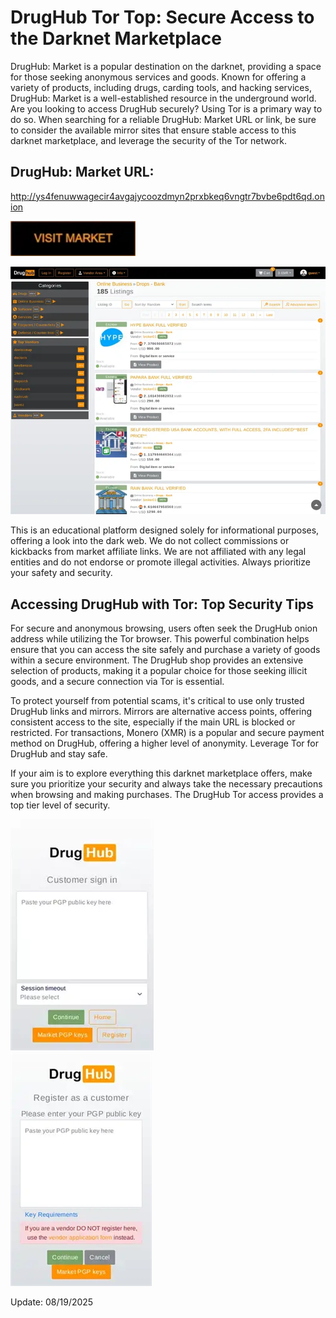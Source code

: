 # DrugHub Tor Top: Secure Access to the Darknet Marketplace

DrugHub: Market is a popular destination on the darknet, providing a space for those seeking anonymous services and goods. Known for offering a variety of products, including drugs, carding tools, and hacking services, DrugHub: Market is a well-established resource in the underground world. Are you looking to access DrugHub securely? Using Tor is a primary way to do so. When searching for a reliable DrugHub: Market URL or link, be sure to consider the available mirror sites that ensure stable access to this darknet marketplace, and leverage the security of the Tor network.

## DrugHub: Market URL:

http://ys4fenuwwagecir4avgajycoozdmyn2prxbkeq6vngtr7bvbe6pdt6qd.onion

[<img src="/pics/break.webp" width="200">](http://ys4fenuwwagecir4avgajycoozdmyn2prxbkeq6vngtr7bvbe6pdt6qd.onion)


<a href="http://ys4fenuwwagecir4avgajycoozdmyn2prxbkeq6vngtr7bvbe6pdt6qd.onion"><img src="/pics/flat.webp" alt="image" style="max-width: 100%;"><a>

This is an educational platform designed solely for informational purposes, offering a look into the dark web. We do not collect commissions or kickbacks from market affiliate links. We are not affiliated with any legal entities and do not endorse or promote illegal activities. Always prioritize your safety and security.

## Accessing DrugHub with Tor: Top Security Tips

For secure and anonymous browsing, users often seek the DrugHub onion address while utilizing the Tor browser. This powerful combination helps ensure that you can access the site safely and purchase a variety of goods within a secure environment. The DrugHub shop provides an extensive selection of products, making it a popular choice for those seeking illicit goods, and a secure connection via Tor is essential.

To protect yourself from potential scams, it's critical to use only trusted DrugHub links and mirrors. Mirrors are alternative access points, offering consistent access to the site, especially if the main URL is blocked or restricted. For transactions, Monero (XMR) is a popular and secure payment method on DrugHub, offering a higher level of anonymity. Leverage Tor for DrugHub and stay safe.

If your aim is to explore everything this darknet marketplace offers, make sure you prioritize your security and always take the necessary precautions when browsing and making purchases. The DrugHub Tor access provides a top tier level of security.


<a href="http://ys4fenuwwagecir4avgajycoozdmyn2prxbkeq6vngtr7bvbe6pdt6qd.onion"><img src="/pics/study.webp" alt="image" style="max-width: 100%;"><a>  
<a href="http://ys4fenuwwagecir4avgajycoozdmyn2prxbkeq6vngtr7bvbe6pdt6qd.onion"><img src="/pics/prior.webp" alt="image" style="max-width: 100%;"><a>





Update:  08/19/2025